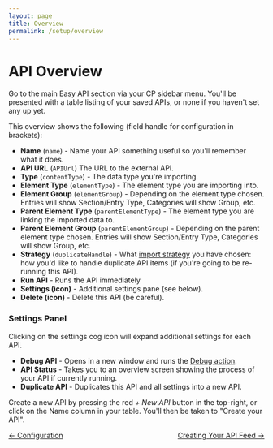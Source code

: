 ```yaml
---
layout: page
title: Overview
permalink: /setup/overview
---
```

# API Overview

Go to the main Easy API section via your CP sidebar menu. You'll be presented with a table listing of your saved APIs, or none if you haven't set any up yet.

This overview shows the following (field handle for configuration in brackets):

- **Name** (`name`) - Name your API something useful so you'll remember what it does.
- **API URL** (`APIUrl`) The URL to the external API.
- **Type** (`contentType`) - The data type you're importing.
- **Element Type** (`elementType`) - The element type you are importing into.
- **Element Group** (`elementGroup`) - Depending on the element type chosen. Entries will show Section/Entry Type, Categories will show Group, etc.
- **Parent Element Type** (`parentElementType`) - The element type you are linking the imported data to.
- **Parent Element Group** (`parentElementGroup`) - Depending on the parent element type chosen. Entries will show Section/Entry Type, Categories will show Group, etc.
- **Strategy** (`duplicateHandle`) - What [import strategy](creating#import-strategy) you have chosen: how you'd like to handle duplicate API items (if you're going to be re-running this API).
- **Run API** - Runs the API immediately
- **Settings (icon)** - Additional settings pane (see below).
- **Delete (icon)** - Delete this API (be careful).

### Settings Panel
Clicking on the settings cog icon will expand additional settings for each API.
- **Debug API** - Opens in a new window and runs the [Debug action](../troubleshooting#debugging).
- **API Status** - Takes you to an overview screen showing the process of your API if currently running.
- **Duplicate API** - Duplicates this API and all settings into a new API.

Create a new API by pressing the red _\+ New API_ button in the top-right, or click on the Name column in your table. You'll then be taken to "Create your API".

<div style="display: flex; justify-content: space-between">
<a href="/getting-started/configuration">← Configuration</a><a href="/setup/creating">Creating Your API Feed →</a>
</div>